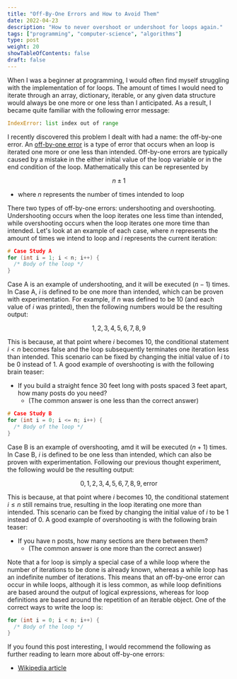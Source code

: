 ```yaml
---
title: "Off-By-One Errors and How to Avoid Them"
date: 2022-04-23
description: "How to never overshoot or undershoot for loops again."
tags: ["programming", "computer-science", "algorithms"]
type: post
weight: 20
showTableOfContents: false
draft: false
---
```


When I was a beginner at programming, I would often find myself struggling with the implementation of for loops. The amount of times I would need to iterate through an array, dictionary, iterable, or any given data structure would always be one more or one less than I anticipated. As a 
result, I became quite familiar with the following error message:

```python
IndexError: list index out of range
```

I recently discovered this problem I dealt with had a name: the off-by-one error. An [off-by-one error](http://en.wikipedia.org/wiki/Off-by-one_error) is a type of error that occurs when an loop is iterated one more or one less than intended. Off-by-one errors are typically caused by a mistake in the either initial value of the loop variable or in the end condition of the loop. Mathematically this can be represented by

$$
n \pm	1
$$

* where $n$ represents the number of times intended to loop

There two types of off-by-one errors: undershooting and overshooting. Undershooting occurs when the loop iterates one less time than intended, while overshooting occurs when the loop iterates one more time than intended. Let's look at an example of each case, where $n$ represents the amount of times we intend to loop and $i$ represents the current iteration:

```c++
# Case Study A
for (int i = 1; i < n; i++) {
  /* Body of the loop */
}
```

Case A is an example of undershooting, and it will be executed $(n - 1)$ times. In Case A, $i$ is defined to be one more than intended, which can be proven with experimentation. For example, if $n$ was defined to be $10$ (and each value of $i$ was printed), then the following numbers would be the resulting output:

$$1, 2, 3, 4, 5, 6, 7, 8, 9$$

This is because, at that point where $i$ becomes $10$, the conditional statement $i < n$ becomes false and the loop subsequently terminates one iteration less than intended. This scenario can be fixed by changing the initial value of $i$ to be $0$ instead of $1$. A good example of overshooting is with the following brain teaser:
* If you build a straight fence 30 feet long with posts spaced 3 feet apart, how many posts do you need?
  * (The common answer is one less than the correct answer)

```c++
# Case Study B
for (int i = 0; i <= n; i++) {
  /* Body of the loop */
}
```

Case B is an example of overshooting, amd it will be executed $(n + 1)$ times. In Case B, $i$ is defined to be one less than intended, which can also be proven with experimentation. Following our previous thought experiment, the following would be the resulting output:

$$0, 1, 2, 3, 4, 5, 6, 7, 8, 9, \text{error}$$

This is because, at that point where $i$ becomes $10$, the conditional statement $i \leq n$ still remains true, resulting in the loop iterating one more than intended. This scenario can be fixed by changing the initial value of $i$ to be $1$ instead of $0$. A good example of overshooting is with the following brain teaser:
* If you have n posts, how many sections are there between them?
  * (The common answer is one more than the correct answer)

Note that a for loop is simply a special case of a while loop where the number of iterations to be done is already known, whereas a while loop has an indefinite number of iterations. This means that an off-by-one error can occur in while loops, although it is less common, as while loop definitions are based around the output of logical expressions, whereas for loop definitions are based around the repetition of an iterable object. One of the correct ways to write the loop is:

```c++
for (int i = 0; i < n; i++) {
  /* Body of the loop */
}
```

If you found this post interesting, I would recommend the following as further reading to learn more about off-by-one errors:
* [Wikipedia article](https://en.wikipedia.org/wiki/Off-by-one_error)